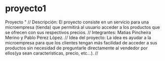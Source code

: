# proyecto1
Proyecto " //
Descripción: El proyecto consiste en un servicio para una microempresa (tienda) que permitirá al usuario acceder a los productos que se ofrecen con sus respectivos precios. //
Integrantes: Matias Pincheira Merino y Pablo Pérez López. //
Idea del proyecto: La idea es ayudar a la microempresa para que los clientes tengan más facilidad de acceder a sus productos sin necesidad de preguntarle directamente al vendedor por ellos(ya sean caracteristicas, precio, etc...). //
